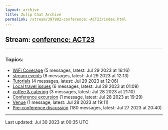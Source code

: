 ```yaml
---
layout: archive
title: Zulip Chat Archive
permalink: /stream/397902-conference:-ACT23/index.html
---
```


## Stream: [conference: ACT23](https://mattecapu.github.io/ct-zulip-archive/stream/397902-conference:-ACT23/index.html)
---

### Topics:

* [WiFi Coverage](topic/topic_WiFi.20Coverage.html) (5 messages, latest: Jul 29 2023 at 16:16)
* [stream events](topic/topic_stream.20events.html) (6 messages, latest: Jul 29 2023 at 12:13)
* [Tutorials](topic/topic_Tutorials.html) (4 messages, latest: Jul 29 2023 at 12:06)
* [Local travel issues](topic/topic_Local.20travel.20issues.html) (6 messages, latest: Jul 29 2023 at 01:09)
* [coffee & catering](topic/topic_coffee.20.26.20catering.html) (3 messages, latest: Jul 28 2023 at 21:10)
* [Conference excursion](topic/topic_Conference.20excursion.html) (1 message, latest: Jul 28 2023 at 19:29)
* [Venue](topic/topic_Venue.html) (1 message, latest: Jul 28 2023 at 19:11)
* [Pre-conference discussion](topic/topic_Pre-conference.20discussion.html) (180 messages, latest: Jul 27 2023 at 20:40)

<hr><p>Last updated: Jul 30 2023 at 00:35 UTC</p>